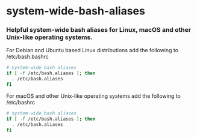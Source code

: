 # system-wide-bash-aliases
### Helpful system-wide bash aliases for Linux, macOS and other Unix-like operating systems.

For Debian and Ubuntu based Linux distributions add the following to /etc/bash.bashrc

```bash
# system-wide bash aliases
if [ -f /etc/bash.aliases ]; then
  . /etc/bash.aliases
fi
```

For macOS and other Unix-like operating systems add the following to /etc/bashrc

```bash
# system-wide bash aliases
if [ -f /etc/bash.aliases ]; then
  . /etc/bash.aliases
fi
````
